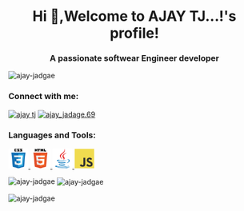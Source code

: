<h1 align="center">Hi 👋,Welcome to AJAY TJ...!'s profile!</h1>
<h3 align="center">A passionate softwear Engineer developer </h3>

<p align="left"> <img src="https://komarev.com/ghpvc/?username=ajay-jadgae&label=Profile%20views&color=0e75b6&style=flat" alt="ajay-jadgae" /> </p>

<h3 align="left">Connect with me:</h3>
<p align="left">
<a href="https://linkedin.com/in/ajay tj" target="blank"><img align="center" src="https://raw.githubusercontent.com/rahuldkjain/github-profile-readme-generator/master/src/images/icons/Social/linked-in-alt.svg" alt="ajay tj" height="30" width="40" /></a>
<a href="https://instagram.com/ajay_jadage.69" target="blank"><img align="center" src="https://raw.githubusercontent.com/rahuldkjain/github-profile-readme-generator/master/src/images/icons/Social/instagram.svg" alt="ajay_jadage.69" height="30" width="40" /></a>
</p>

<h3 align="left">Languages and Tools:</h3>
<p align="left"> <a href="https://www.w3schools.com/css/" target="_blank" rel="noreferrer"> <img src="https://raw.githubusercontent.com/devicons/devicon/master/icons/css3/css3-original-wordmark.svg" alt="css3" width="40" height="40"/> </a> <a href="https://www.w3.org/html/" target="_blank" rel="noreferrer"> <img src="https://raw.githubusercontent.com/devicons/devicon/master/icons/html5/html5-original-wordmark.svg" alt="html5" width="40" height="40"/> </a> <a href="https://www.java.com" target="_blank" rel="noreferrer"> <img src="https://raw.githubusercontent.com/devicons/devicon/master/icons/java/java-original.svg" alt="java" width="40" height="40"/> </a> <a href="https://developer.mozilla.org/en-US/docs/Web/JavaScript" target="_blank" rel="noreferrer"> <img src="https://raw.githubusercontent.com/devicons/devicon/master/icons/javascript/javascript-original.svg" alt="javascript" width="40" height="40"/> </a> </p>

<p><img align="left" src="https://github-readme-stats.vercel.app/api/top-langs?username=ajay-jadgae&show_icons=true&locale=en&layout=compact" alt="ajay-jadgae" /></p>

<p>&nbsp;<img align="center" src="https://github-readme-stats.vercel.app/api?username=ajay-jadgae&show_icons=true&locale=en" alt="ajay-jadgae" /></p>

<p><img align="center" src="https://github-readme-streak-stats.herokuapp.com/?user=ajay-jadgae&" alt="ajay-jadgae" /></p>
